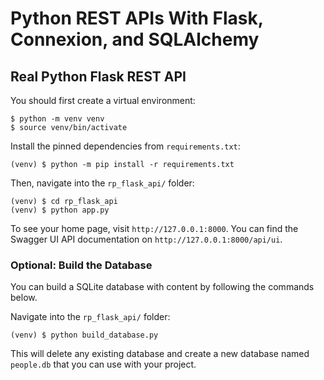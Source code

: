 # Python REST APIs With Flask, Connexion, and SQLAlchemy

## Real Python Flask REST API

You should first create a virtual environment:

```console
$ python -m venv venv
$ source venv/bin/activate
```

Install the pinned dependencies from `requirements.txt`:

```console
(venv) $ python -m pip install -r requirements.txt
```

Then, navigate into the `rp_flask_api/` folder:

```console
(venv) $ cd rp_flask_api
(venv) $ python app.py
```

To see your home page, visit `http://127.0.0.1:8000`. You can find the Swagger UI API documentation on `http://127.0.0.1:8000/api/ui`.

### Optional: Build the Database

You can build a SQLite database with content by following the commands below.

Navigate into the `rp_flask_api/` folder:

```console
(venv) $ python build_database.py
```

This will delete any existing database and create a new database named `people.db` that you can use with your project.
